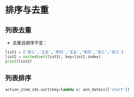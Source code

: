 # 排序与去重

## 列表去重

- 去重且顺序不变：

~~~python
list1 = ['张三','王五','李四','王五','李四','张三','张三']
list2 = sorted(set(list1), key=list1.index)
print(list2)
~~~

## 列表排序

~~~python
action_item_ids.sort(key=lambda x: ann_data[x]['start'])
~~~
